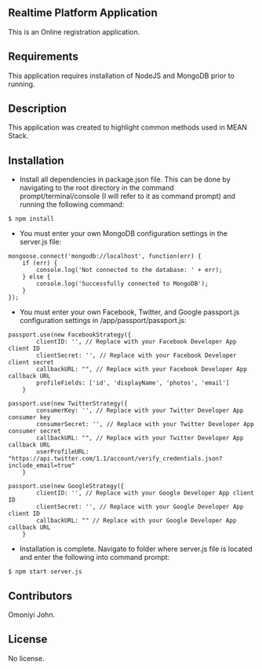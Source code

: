 ## Realtime Platform Application

This is an Online registration application.

## Requirements

This application requires installation of NodeJS and MongoDB prior to running.

## Description

This application was created to highlight common methods used in MEAN Stack.

## Installation

- Install all dependencies in package.json file. This can be done by navigating to the root directory in the command prompt/terminal/console (I will refer to it as command prompt) and running the following command:

```
$ npm install
```

- You must enter your own MongoDB configuration settings in the server.js file:

```
mongoose.connect('mongodb://localhost', function(err) {
    if (err) {
        console.log('Not connected to the database: ' + err);
    } else {
        console.log('Successfully connected to MongoDB');
    }
});
```

- You must enter your own Facebook, Twitter, and Google passport.js configuration settings in /app/passport/passport.js:

``` 
passport.use(new FacebookStrategy({
        clientID: '', // Replace with your Facebook Developer App client ID
        clientSecret: '', // Replace with your Facebook Developer client secret
        callbackURL: "", // Replace with your Facebook Developer App callback URL
        profileFields: ['id', 'displayName', 'photos', 'email']
    }
```

```
passport.use(new TwitterStrategy({
        consumerKey: '', // Replace with your Twitter Developer App consumer key
        consumerSecret: '', // Replace with your Twitter Developer App consumer secret
        callbackURL: "", // Replace with your Twitter Developer App callback URL
        userProfileURL: "https://api.twitter.com/1.1/account/verify_credentials.json?include_email=true"
    }
```

```
passport.use(new GoogleStrategy({
        clientID: '', // Replace with your Google Developer App client ID
        clientSecret: '', // Replace with your Google Developer App client ID
        callbackURL: "" // Replace with your Google Developer App callback URL
    }

```

- Installation is complete. Navigate to folder where server.js file is located and enter the following into command prompt:

```
$ npm start server.js
```

## Contributors

Omoniyi John.

## License

No license. 